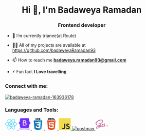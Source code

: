 <h1 align="center">Hi 👋, I'm Badaweya Ramadan </h1>
<h3 align="center">Frontend developer </h3>

- 🔭 I’m currently trianee(at Route)

- 👨‍💻 All of my projects are available at https://github.com/badaweyaRamadan93

- 📫 How to reach me **badaweya.ramadan93@gmail.com**

- ⚡ Fun fact **I Love travelling**

<h3 align="left">Connect with me:</h3>
<p align="left">
<a href="https://www.linkedin.com/in/badaweya-ramadan-163936178/" target="blank"><img align="center" src="https://raw.githubusercontent.com/rahuldkjain/github-profile-readme-generator/master/src/images/icons/Social/linked-in-alt.svg" alt="badaweya-ramadan-163936178" height="30" width="40" /></a>
</p>

<h3 align="left">Languages and Tools:</h3>
<p align="left"> <a href="https://react.dev/ target="_blank" rel="noreferrer"> <img src="https://raw.githubusercontent.com/devicons/devicon/master/icons/react/react-original.svg" alt="react" width="40" height="40"/> </a> <a href="https://getbootstrap.com" target="_blank" rel="noreferrer"> <img src="https://raw.githubusercontent.com/devicons/devicon/master/icons/bootstrap/bootstrap-plain-wordmark.svg" alt="bootstrap" width="40" height="40"/> </a> <a href="https://www.w3schools.com/css/" target="_blank" rel="noreferrer"> <img src="https://raw.githubusercontent.com/devicons/devicon/master/icons/css3/css3-original-wordmark.svg" alt="css3" width="40" height="40"/> </a> <a href="https://www.w3.org/html/" target="_blank" rel="noreferrer"> <img src="https://raw.githubusercontent.com/devicons/devicon/master/icons/html5/html5-original-wordmark.svg" alt="html5" width="40" height="40"/> </a><a href="https://developer.mozilla.org/en-US/docs/Web/JavaScript" target="_blank" rel="noreferrer"> <img src="https://raw.githubusercontent.com/devicons/devicon/master/icons/javascript/javascript-original.svg" alt="javascript" width="40" height="40"/> </a>  <a href="https://postman.com" target="_blank" rel="noreferrer"> <img src="https://www.vectorlogo.zone/logos/getpostman/getpostman-icon.svg" alt="postman" width="40" height="40"/> </a> <a href="https://sass-lang.com" target="_blank" rel="noreferrer"> <img src="https://raw.githubusercontent.com/devicons/devicon/master/icons/sass/sass-original.svg" alt="sass" width="40" height="40"/> </a> </p>


